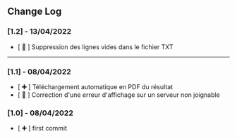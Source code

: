 ## Change Log

### [1.2] - 13/04/2022

- [ **🔧** ] Suppression des lignes vides dans le fichier TXT

---

### [1.1] - 08/04/2022

- [ **➕** ] Téléchargement automatique en PDF du résultat
- [ **🔧** ] Correction d'une erreur d'affichage sur un serveur non joignable

### [1.0] - 08/04/2022

- [ **➕** ] first commit
